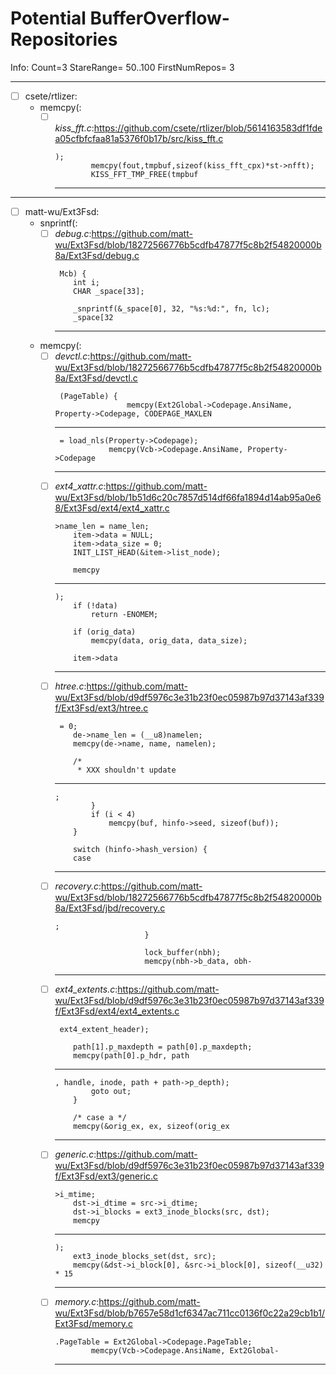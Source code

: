 # Potential BufferOverflow-Repositories

Info: Count=3 StareRange= 50..100 FirstNumRepos= 3

---

- [ ] csete/rtlizer:
	- memcpy(:
		- [ ] *kiss_fft.c*:https://github.com/csete/rtlizer/blob/5614163583df1fdea05cfbfcfaa81a5376f0b17b/src/kiss_fft.c
			```
			);
			        memcpy(fout,tmpbuf,sizeof(kiss_fft_cpx)*st->nfft);
			        KISS_FFT_TMP_FREE(tmpbuf
			```
			---
---

- [ ] matt-wu/Ext3Fsd:
	- snprintf(:
		- [ ] *debug.c*:https://github.com/matt-wu/Ext3Fsd/blob/18272566776b5cdfb47877f5c8b2f54820000b8a/Ext3Fsd/debug.c
			```
			 Mcb) {
			    int i;
			    CHAR _space[33];
			
			    _snprintf(&_space[0], 32, "%s:%d:", fn, lc);
			    _space[32
			```
			---
	- memcpy(:
		- [ ] *devctl.c*:https://github.com/matt-wu/Ext3Fsd/blob/18272566776b5cdfb47877f5c8b2f54820000b8a/Ext3Fsd/devctl.c
			```
			 (PageTable) {
			                memcpy(Ext2Global->Codepage.AnsiName, Property->Codepage, CODEPAGE_MAXLEN
			```
			---
			```
			 = load_nls(Property->Codepage);
			            memcpy(Vcb->Codepage.AnsiName, Property->Codepage
			```
			---
		- [ ] *ext4_xattr.c*:https://github.com/matt-wu/Ext3Fsd/blob/1b51d6c20c7857d514df66fa1894d14ab95a0e68/Ext3Fsd/ext4/ext4_xattr.c
			```
			>name_len = name_len;
				item->data = NULL;
				item->data_size = 0;
				INIT_LIST_HEAD(&item->list_node);
			
				memcpy
			```
			---
			```
			);
				if (!data)
					return -ENOMEM;
			
				if (orig_data)
					memcpy(data, orig_data, data_size);
			
				item->data
			```
			---
		- [ ] *htree.c*:https://github.com/matt-wu/Ext3Fsd/blob/d9df5976c3e31b23f0ec05987b97d37143af339f/Ext3Fsd/ext3/htree.c
			```
			 = 0;
			    de->name_len = (__u8)namelen;
			    memcpy(de->name, name, namelen);
			
			    /*
			     * XXX shouldn't update
			```
			---
			```
			;
					}
					if (i < 4)
						memcpy(buf, hinfo->seed, sizeof(buf));
				}
			
				switch (hinfo->hash_version) {
				case
			```
			---
		- [ ] *recovery.c*:https://github.com/matt-wu/Ext3Fsd/blob/18272566776b5cdfb47877f5c8b2f54820000b8a/Ext3Fsd/jbd/recovery.c
			```
			;
			                    }
			
			                    lock_buffer(nbh);
			                    memcpy(nbh->b_data, obh-
			```
			---
		- [ ] *ext4_extents.c*:https://github.com/matt-wu/Ext3Fsd/blob/d9df5976c3e31b23f0ec05987b97d37143af339f/Ext3Fsd/ext4/ext4_extents.c
			```
			 ext4_extent_header);
			
				path[1].p_maxdepth = path[0].p_maxdepth;
				memcpy(path[0].p_hdr, path
			```
			---
			```
			, handle, inode, path + path->p_depth);
					goto out;
				}
			
				/* case a */
				memcpy(&orig_ex, ex, sizeof(orig_ex
			```
			---
		- [ ] *generic.c*:https://github.com/matt-wu/Ext3Fsd/blob/d9df5976c3e31b23f0ec05987b97d37143af339f/Ext3Fsd/ext3/generic.c
			```
			>i_mtime;
			    dst->i_dtime = src->i_dtime;
			    dst->i_blocks = ext3_inode_blocks(src, dst);
			    memcpy
			```
			---
			```
			);
			    ext3_inode_blocks_set(dst, src);
			    memcpy(&dst->i_block[0], &src->i_block[0], sizeof(__u32) * 15
			```
			---
		- [ ] *memory.c*:https://github.com/matt-wu/Ext3Fsd/blob/b7657e58d1cf6347ac711cc0136f0c22a29cb1b1/Ext3Fsd/memory.c
			```
			.PageTable = Ext2Global->Codepage.PageTable;
			        memcpy(Vcb->Codepage.AnsiName, Ext2Global-
			```
			---
